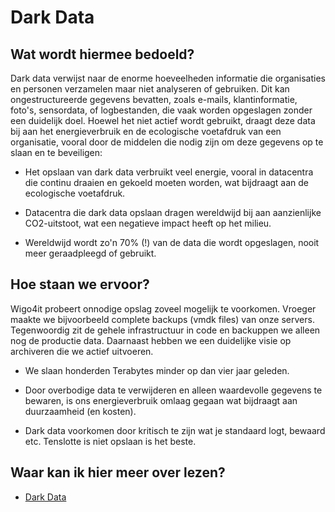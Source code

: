 # Dark Data

## Wat wordt hiermee bedoeld?
Dark data verwijst naar de enorme hoeveelheden informatie die organisaties en personen verzamelen maar niet analyseren of gebruiken. Dit kan ongestructureerde gegevens bevatten, zoals e-mails, klantinformatie, foto's, sensordata, of logbestanden, die vaak worden opgeslagen zonder een duidelijk doel. Hoewel het niet actief wordt gebruikt, draagt deze data bij aan het energieverbruik en de ecologische voetafdruk van een organisatie, vooral door de middelen die nodig zijn om deze gegevens op te slaan en te beveiligen:


- Het opslaan van dark data verbruikt veel energie, vooral in datacentra die continu draaien en gekoeld moeten worden, wat bijdraagt aan de ecologische voetafdruk.

- Datacentra die dark data opslaan dragen wereldwijd bij aan aanzienlijke CO2-uitstoot, wat een negatieve impact heeft op het milieu.

- Wereldwijd wordt zo'n 70% (!) van de data die wordt opgeslagen, nooit meer geraadpleegd of gebruikt.


## Hoe staan we ervoor?
Wigo4it probeert onnodige opslag zoveel mogelijk te voorkomen. Vroeger maakte we bijvoorbeeld complete backups (vmdk files) van onze servers. Tegenwoordig zit de gehele infrastructuur in code en backuppen we alleen nog de productie data. Daarnaast hebben we een duidelijke visie op archiveren die we actief uitvoeren. 

- We slaan honderden Terabytes minder op dan vier jaar geleden.

- Door overbodige data te verwijderen en alleen waardevolle gegevens te bewaren, is ons energieverbruik omlaag gegaan wat bijdraagt aan duurzaamheid (en kosten).

- Dark data voorkomen door kritisch te zijn wat je standaard logt, bewaard etc. Tenslotte is niet opslaan is het beste.

## Waar kan ik hier meer over lezen?
- <a href="https://en.wikipedia.org/wiki/Dark_data" target="_blank">Dark Data</a>